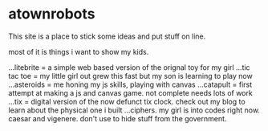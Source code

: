 # atownrobots

This site is a place to stick some ideas and put stuff on line.

most of it is things i want to show my kids.

...litebrite = a simple web based version of the orignal toy for my girl
...tic tac toe = my little girl out grew this fast but my son is learning to play now
...asteroids = me honing my js skills, playing with canvas
...catapult = first attempt at making a js and canvas game. not complete needs lots of work
...tix = digital version of the now defunct tix clock. check out my blog to learn about the physical one i built
...ciphers. my girl is into codes right now. caesar and vigenere. don't use to hide stuff from the government.